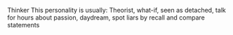 Thinker
This personality is usually:
 Theorist, what-if, seen as detached, talk for hours about passion, daydream, spot liars by recall and compare statements
